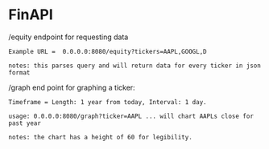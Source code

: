 # FinAPI

/equity endpoint for requesting data
    
    
    
    Example URL =  0.0.0.0:8080/equity?tickers=AAPL,GOOGL,D
    
    notes: this parses query and will return data for every ticker in json format
    
/graph end point for graphing a ticker:

    Timeframe = Length: 1 year from today, Interval: 1 day.
    
    usage: 0.0.0.0:8080/graph?ticker=AAPL ... will chart AAPLs close for past year
    
    notes: the chart has a height of 60 for legibility.
    
